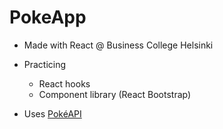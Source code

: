 # PokeApp

- Made with React @ Business College Helsinki

- Practicing
  - React hooks
  - Component library (React Bootstrap)
- Uses [PokéAPI](https://pokeapi.co/)
